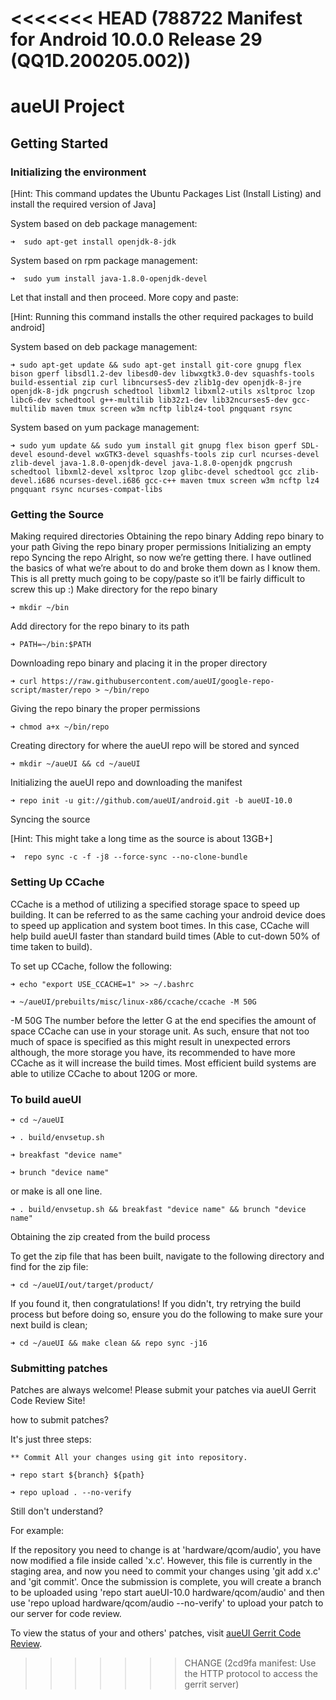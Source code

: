 <<<<<<< HEAD   (788722 Manifest for Android 10.0.0 Release 29 (QQ1D.200205.002))
=======
aueUI Project
===========

Getting Started
---------------

### Initializing the environment

[Hint: This command updates the Ubuntu Packages List (Install Listing) and install the required version of Java]

System based on deb package management:

    ➜  sudo apt-get install openjdk-8-jdk

System based on rpm package management:

    ➜  sudo yum install java-1.8.0-openjdk-devel

Let that install and then proceed. More copy and paste:

[Hint: Running this command installs the other required packages to build android]

System based on deb package management:

    ➜ sudo apt-get update && sudo apt-get install git-core gnupg flex bison gperf libsdl1.2-dev libesd0-dev libwxgtk3.0-dev squashfs-tools build-essential zip curl libncurses5-dev zlib1g-dev openjdk-8-jre openjdk-8-jdk pngcrush schedtool libxml2 libxml2-utils xsltproc lzop libc6-dev schedtool g++-multilib lib32z1-dev lib32ncurses5-dev gcc-multilib maven tmux screen w3m ncftp liblz4-tool pngquant rsync

System based on yum package management:

    ➜ sudo yum update && sudo yum install git gnupg flex bison gperf SDL-devel esound-devel wxGTK3-devel squashfs-tools zip curl ncurses-devel zlib-devel java-1.8.0-openjdk-devel java-1.8.0-openjdk pngcrush schedtool libxml2-devel xsltproc lzop glibc-devel schedtool gcc zlib-devel.i686 ncurses-devel.i686 gcc-c++ maven tmux screen w3m ncftp lz4 pngquant rsync ncurses-compat-libs	


### Getting the Source

Making required directories
Obtaining the repo binary
Adding repo binary to your path
Giving the repo binary proper permissions
Initializing an empty repo
Syncing the repo
Alright, so now we’re getting there. I have outlined the basics of what we’re about to do and broke them down as I know them. This is all pretty much going to be copy/paste so it’ll be fairly difficult to screw this up :) Make directory for the repo binary

    ➜ mkdir ~/bin

Add directory for the repo binary to its path

    ➜ PATH=~/bin:$PATH

Downloading repo binary and placing it in the proper directory

    ➜ curl https://raw.githubusercontent.com/aueUI/google-repo-script/master/repo > ~/bin/repo

Giving the repo binary the proper permissions

    ➜ chmod a+x ~/bin/repo

Creating directory for where the aueUI repo will be stored and synced

    ➜ mkdir ~/aueUI && cd ~/aueUI

Initializing the aueUI repo and downloading the manifest

    ➜ repo init -u git://github.com/aueUI/android.git -b aueUI-10.0
    
Syncing the source

[Hint: This might take a long time as the source is about 13GB+]

    ➜  repo sync -c -f -j8 --force-sync --no-clone-bundle



### Setting Up CCache

CCache is a method of utilizing a specified storage space to speed up building. It can be referred to as the same caching your android device does to speed up application and system boot times. In this case, CCache will help build aueUI faster than standard build times (Able to cut-down 50% of time taken to build).

To set up CCache, follow the following:

    ➜ echo "export USE_CCACHE=1" >> ~/.bashrc

    ➜ ~/aueUI/prebuilts/misc/linux-x86/ccache/ccache -M 50G

-M 50G The number before the letter G at the end specifies the amount of space CCache can use in your storage unit. As such, ensure that not too much of space is specified as this might result in unexpected errors although, the more storage you have, its recommended to have more CCache as it will increase the build times. Most efficient build systems are able to utilize CCache to about 120G or more.

### To build aueUI

    ➜ cd ~/aueUI 
    
    ➜ . build/envsetup.sh

    ➜ breakfast "device name"

    ➜ brunch "device name"

or make is all one line.

    ➜ . build/envsetup.sh && breakfast "device name" && brunch "device name"

Obtaining the zip created from the build process

To get the zip file that has been built, navigate to the following directory and find for the zip file:

    ➜ cd ~/aueUI/out/target/product/

If you found it, then congratulations! If you didn't, try retrying the build process but before doing so, ensure you do the following to make sure your next build is clean;

    ➜ cd ~/aueUI && make clean && repo sync -j16

### Submitting patches

Patches are always welcome! Please submit your patches via aueUI Gerrit Code Review Site!

how to submit patches?

It's just three steps:

    ** Commit All your changes using git into repository.

    ➜ repo start ${branch} ${path}

    ➜ repo upload . --no-verify

Still don't understand? 

For example:

If the repository you need to change is at 'hardware/qcom/audio', you have now modified a file inside called 'x.c'.
However, this file is currently in the staging area, and now you need to commit your changes using 'git add x.c' and 'git commit'.
Once the submission is complete, you will create a branch to be uploaded using 'repo start aueUI-10.0 hardware/qcom/audio' and then use 'repo upload hardware/qcom/audio --no-verify' to upload your patch to our server for code review.


To view the status of your and others' patches, visit [aueUI Gerrit Code Review](http://flowertome.ticp.io/).

>>>>>>> CHANGE (2cd9fa manifest: Use the HTTP protocol to access the gerrit server)
